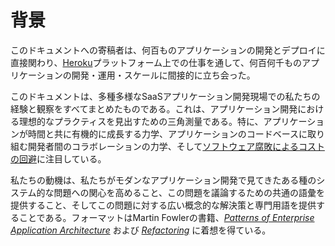 背景
==========

このドキュメントへの寄稿者は、何百ものアプリケーションの開発とデプロイに直接関わり、[Heroku](http://www.heroku.com/)プラットフォーム上での仕事を通して、何百何千ものアプリケーションの開発・運用・スケールに間接的に立ち会った。

このドキュメントは、多種多様なSaaSアプリケーション開発現場での私たちの経験と観察をすべてまとめたものである。これは、アプリケーション開発における理想的なプラクティスを見出すための三角測量である。特に、アプリケーションが時間と共に有機的に成長する力学、アプリケーションのコードベースに取り組む開発者間のコラボレーションの力学、そして[ソフトウェア腐敗によるコストの回避](http://blog.heroku.com/archives/2011/6/28/the_new_heroku_4_erosion_resistance_explicit_contracts/)に注目している。

私たちの動機は、私たちがモダンなアプリケーション開発で見てきたある種のシステム的な問題への関心を高めること、この問題を議論するための共通の語彙を提供すること、そしてこの問題に対する広い概念的な解決策と専門用語を提供することである。フォーマットはMartin Fowlerの書籍、*[Patterns of Enterprise Application Architecture](http://books.google.com/books/about/Patterns_of_enterprise_application_archi.html?id=FyWZt5DdvFkC)* および *[Refactoring](http://books.google.com/books/about/Refactoring.html?id=1MsETFPD3I0C)* に着想を得ている。

